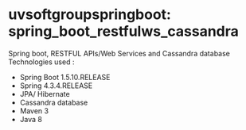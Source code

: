 # uvsoftgroupspringboot: spring_boot_restfulws_cassandra
Spring boot, RESTFUL APIs/Web Services and Cassandra database 
Technologies used :
- Spring Boot 1.5.10.RELEASE
- Spring 4.3.4.RELEASE
- JPA/ Hibernate
- Cassandra database
- Maven 3
- Java 8
